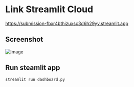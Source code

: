 # Link Streamlit Cloud
https://submission-fbxr4bthizuxsc3d6h29yv.streamlit.app
## Screenshot
![image](https://github.com/rrudiansyah/submission/assets/107456020/a985944e-1593-4c0d-8943-62c9cdcdd87f)

## Run steamlit app
```
streamlit run dashboard.py
```

